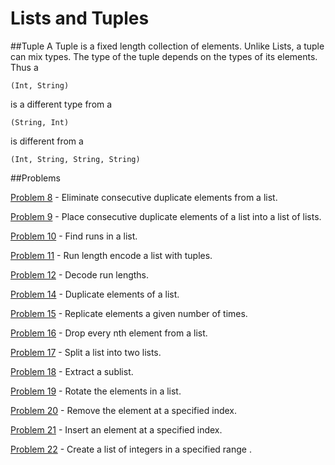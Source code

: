 # Lists and Tuples

##Tuple
A Tuple is a fixed length collection of elements. Unlike Lists, a tuple can mix types. The type of the tuple depends on the types of its elements. Thus a 

`(Int, String) `

is a different type from a 

`(String, Int)`

is different from a 

`(Int, String, String, String)`

##Problems

[Problem 8](p/p08.md) - Eliminate consecutive duplicate elements from a list.

[Problem 9](p/p09.md) - Place consecutive duplicate elements of a list into a list of lists.

[Problem 10](p/p10.md) - Find runs in a list.

[Problem 11](p/p11.md) - Run length encode a list with tuples.

[Problem 12](p/p12.md) - Decode run lengths.

[Problem 14](p/p14.md) - Duplicate elements of a list.

[Problem 15](p/p15.md) - Replicate elements a given number of times.

[Problem 16](p/p16.md) - Drop every nth element from a list.

[Problem 17](p/p17.md) - Split a list into two lists.

[Problem 18](p/p18.md) - Extract a sublist.

[Problem 19](p/p19.md) - Rotate the elements in a list.

[Problem 20](p/p20.md) - Remove the element at a specified index.

[Problem 21](p/p21.md) - Insert an element at a specified index.

[Problem 22](p/p22.md) - Create a list of integers in a specified range
.